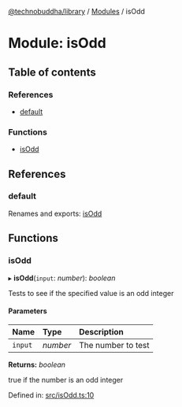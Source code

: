 [@technobuddha/library](../..) / [Modules](../Modules.md) / isOdd

# Module: isOdd

## Table of contents

### References

- [default](isodd.md#default)

### Functions

- [isOdd](isodd.md#isodd)

## References

### default

Renames and exports: [isOdd](isodd.md#isodd)

## Functions

### isOdd

▸ **isOdd**(`input`: *number*): *boolean*

Tests to see if the specified value is an odd integer

#### Parameters

| Name | Type | Description |
| :------ | :------ | :------ |
| `input` | *number* | The number to test |

**Returns:** *boolean*

true if the number is an odd integer

Defined in: [src/isOdd.ts:10](../src/isOdd.ts#L10)
